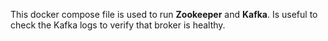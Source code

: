 This docker compose file is used to run **Zookeeper** and **Kafka**. Is useful to check the Kafka logs to verify that broker is healthy.
